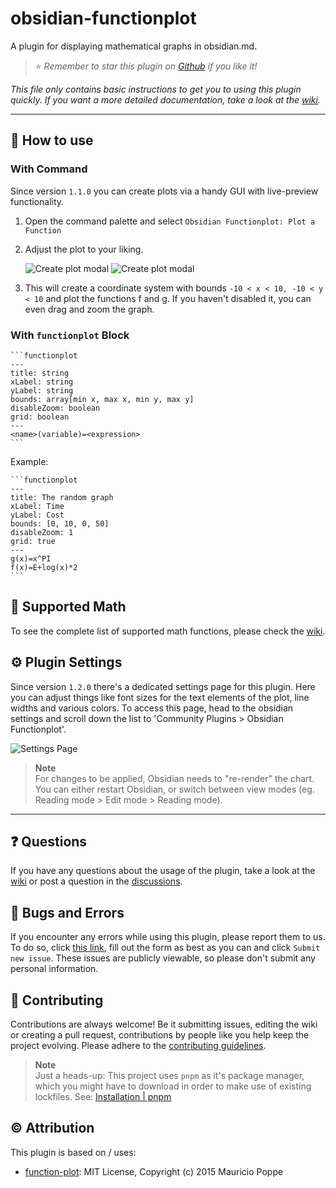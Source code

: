 # obsidian-functionplot

A plugin for displaying mathematical graphs in obsidian.md.

> ⭐ _Remember to star this plugin on [Github](https://github.com/leonhma/obsidian-functionplot) if you like it!_

_This file only contains basic instructions to get you to using this plugin quickly. If you want a more detailed documentation, take a look at the [wiki](https://github.com/leonhma/obsidian-functionplot/wiki)._

---

## 🔮 How to use

### With Command

Since version `1.1.0` you can create plots via a handy GUI with live-preview functionality.

1. Open the command palette and select `Obsidian Functionplot: Plot a Function`

2. Adjust the plot to your liking.

    ![Create plot modal](./images/create-modal/light.png#gh-light-mode-only)
    ![Create plot modal](./images/create-modal//dark.png#gh-dark-mode-only)

3. This will create a coordinate system with bounds `-10 < x < 10, -10 < y < 10` and plot the functions f and g. If you haven't disabled it, you can even drag and zoom the graph.

<!--     ![Graph image](./images/plot/light.png#gh-light-mode-only)
    ![Graph image](./images/plot/dark.png#gh-dark-mode-only) -->

### With `functionplot` Block

````
```functionplot
---
title: string
xLabel: string
yLabel: string
bounds: array[min x, max x, min y, max y]
disableZoom: boolean
grid: boolean
---
<name>(variable)=<expression>
```
````

Example:

````
```functionplot
---
title: The random graph
xLabel: Time
yLabel: Cost
bounds: [0, 10, 0, 50]
disableZoom: 1
grid: true
---
g(x)=x^PI
f(x)=E+log(x)*2
```
````

## 🧮 Supported Math

To see the complete list of supported math functions, please check the [wiki](https://github.com/leonhma/obsidian-functionplot/wiki).

## ⚙ Plugin Settings

Since version `1.2.0` there's a dedicated settings page for this plugin. Here you can adjust things like font sizes for the text elements of the plot, line widths and various colors. To access this page, head to the obsidian settings and scroll down the list to 'Community Plugins > Obsidian Functionplot'.

![Settings Page](https://github.com/leonhma/obsidian-functionplot/blob/master/images/settings/dark.png)

> **Note**  
> For changes to be applied, Obsidian needs to "re-render" the chart. You can either restart Obsidian, or switch between view modes (eg. Reading mode > Edit mode > Reading mode).

---

## ❓ Questions

If you have any questions about the usage of the plugin, take a look at the [wiki](https://github.com/leonhma/obsidian-functionplot/wiki) or post a question in the [discussions](https://github.com/leonhma/obsidian-functionplot/discussions).

## 🐞 Bugs and Errors

If you encounter any errors while using this plugin, please report them to us. To do so, click [this link](https://github.com/leonhma/obsidian-functionplot/issues/new?assignees=leonhma&labels=bug&template=BUG_REPORT.yml), fill out the form as best as you can and click `Submit new issue`. These issues are publicly viewable, so please don't submit any personal information.

## 🤝 Contributing

Contributions are always welcome! Be it submitting issues, editing the wiki or creating a pull request, contributions by people like you help keep the project evolving. Please adhere to the [contributing guidelines](CONTRIBUTING.md).

> **Note**  
> Just a heads-up: This project uses `pnpm` as it's package manager, which you might have to download in order to make use of existing lockfiles. See: [Installation | pnpm](https://pnpm.io/installation)

## ©️ Attribution

This plugin is based on / uses:

-   [function-plot](https://github.com/mauriciopoppe/function-plot): MIT License, Copyright (c) 2015 Mauricio Poppe
